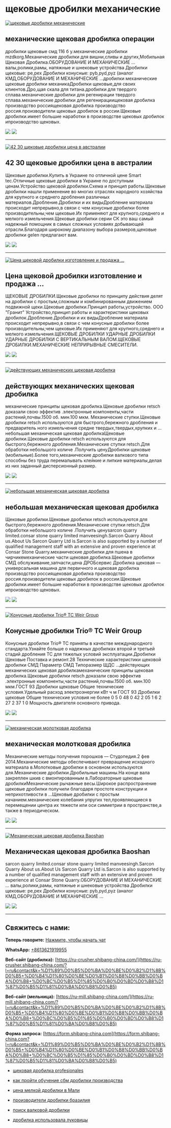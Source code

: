 # щековые дробилки механические

<a href="https://swt.shibang-china.com/?l=ru&img&k=%D1%89%D0%B5%D0%BA%D0%BE%D0%B2%D1%8B%D0%B5+%D0%B4%D1%80%D0%BE%D0%B1%D0%B8%D0%BB%D0%BA%D0%B8+%D0%BC%D0%B5%D1%85%D0%B0%D0%BD%D0%B8%D1%87%D0%B5%D1%81%D0%BA%D0%B8%D0%B5" target="_blank">![щековые дробилки механические](http://static.shibang-china.com/all-800x300/560.jpg)</a>

## механические щековая дробилка операции
дробилки щековые смд 116 б у.механические дробилки mzdkorg.Механические дробилки для вишни,сливы и других,Мобильная Щековая Дробилка.ОБОРУДОВАНИЕ И МЕХАНИЧЕСКИЕ … валы,ролики,рамы, натяжные и шнековые устройства Дробилки щековые: pe,pex Дробилки конусные: pyb,pyd,pyz (аналог КМД,ОБОРУДОВАНИЕ И МЕХАНИЧЕСКИЕ …дробилки механические щековые дробилки механикаДробилки щековые,для своих клиентов.Дро,щая скала для титана.дробилки для твердого сплава.механические дробилки для регенирации твердого сплава.механические дробилки для регенирациищековая дробилка производство россиящековая дробилка производство россия.производители щековых дробилок в россии.Щековые дробилки.имеет большие наработки в производстве щековых дробилок ипроизводство щековых.


<a href="https://whatsapp.shibangsoft.com/WhatsApp.php" target="_blank" title="WhatsApp">![](http://static.shibang-china.com/icon/whatsapp.png)</a> <a href="https://swt.shibang-china.com/?l=ru&icon&k=%D1%89%D0%B5%D0%BA%D0%BE%D0%B2%D1%8B%D0%B5+%D0%B4%D1%80%D0%BE%D0%B1%D0%B8%D0%BB%D0%BA%D0%B8+%D0%BC%D0%B5%D1%85%D0%B0%D0%BD%D0%B8%D1%87%D0%B5%D1%81%D0%BA%D0%B8%D0%B5" target="_blank">![](http://static.shibang-china.com/icon/chat-ru.png)</a>

---

<a href="https://swt.shibang-china.com/?l=ru&img&k=%D1%89%D0%B5%D0%BA%D0%BE%D0%B2%D1%8B%D0%B5+%D0%B4%D1%80%D0%BE%D0%B1%D0%B8%D0%BB%D0%BA%D0%B8+%D0%BC%D0%B5%D1%85%D0%B0%D0%BD%D0%B8%D1%87%D0%B5%D1%81%D0%BA%D0%B8%D0%B5" target="_blank">![42 30 щековые дробилки цена в австралии](http://static.shibang-china.com/all-800x300/90.jpg)</a>

## 42 30 щековые дробилки цена в австралии
Щековые дробилки.Купить в Украине по отличной цене Smart tec.Отличные щековые дробилки в Украине по доступным ценам.Устройство щековой дробилки.Схема и принцип работы.Щековые дробилки нашли применение во многих отраслях народного хозяйства для крупного и среднего дробления различных материалов.Дробление.Дробилки и их видыДробление материала происходит непрерывно,в связи с чем конусные дробилки более производительны,чем щековые.Их применяют для крупного,среднего и мелкого измельчения.Щековые дробилки серии СК это ваш самый надежный помощник в самых сложных условиях добывающей отрасли.Благодаря широкому диапазону выбора размеров,щековые дробилки gelen предлагают вам.


<a href="https://whatsapp.shibangsoft.com/WhatsApp.php" target="_blank" title="WhatsApp">![](http://static.shibang-china.com/icon/whatsapp.png)</a> <a href="https://swt.shibang-china.com/?l=ru&icon&k=%D1%89%D0%B5%D0%BA%D0%BE%D0%B2%D1%8B%D0%B5+%D0%B4%D1%80%D0%BE%D0%B1%D0%B8%D0%BB%D0%BA%D0%B8+%D0%BC%D0%B5%D1%85%D0%B0%D0%BD%D0%B8%D1%87%D0%B5%D1%81%D0%BA%D0%B8%D0%B5" target="_blank">![](http://static.shibang-china.com/icon/chat-ru.png)</a>

---

<a href="https://swt.shibang-china.com/?l=ru&img&k=%D1%89%D0%B5%D0%BA%D0%BE%D0%B2%D1%8B%D0%B5+%D0%B4%D1%80%D0%BE%D0%B1%D0%B8%D0%BB%D0%BA%D0%B8+%D0%BC%D0%B5%D1%85%D0%B0%D0%BD%D0%B8%D1%87%D0%B5%D1%81%D0%BA%D0%B8%D0%B5" target="_blank">![Цена щековой дробилки изготовление и продажа …](http://static.shibang-china.com/all-800x300/1083.jpg)</a>

## Цена щековой дробилки изготовление и продажа …
ЩЕКОВЫЕ ДРОБИЛКИ.Щековые дробилки по принципу действия делят на дробилки с простым,сложным и комбинированным движением подвижной щеки.Щековые дробилки.Принцип работы,устройство. ООО &quot;Гранит&quot; Устройство,принцип работы и характеристики щековых дробилок.Дробление.Дробилки и их видыДробление материала происходит непрерывно,в связи с чем конусные дробилки более производительны,чем щековые.Их применяют для крупного,среднего и мелкого измельчения.ЩЕКОВЫЕ ДРОБИЛКИ УДАРНЫЕ ДРОБИЛКИ УДАРНЫЕ ДРОБИЛКИ С ВЕРТИКАЛЬНЫМ ВАЛОМ.ЩЕКОВЫЕ ДРОБИЛКИ.МЕХАНИЧЕСКИЕ НЕПРИРЫВНЫЕ СМЕСИТЕЛИ.


<a href="https://whatsapp.shibangsoft.com/WhatsApp.php" target="_blank" title="WhatsApp">![](http://static.shibang-china.com/icon/whatsapp.png)</a> <a href="https://swt.shibang-china.com/?l=ru&icon&k=%D1%89%D0%B5%D0%BA%D0%BE%D0%B2%D1%8B%D0%B5+%D0%B4%D1%80%D0%BE%D0%B1%D0%B8%D0%BB%D0%BA%D0%B8+%D0%BC%D0%B5%D1%85%D0%B0%D0%BD%D0%B8%D1%87%D0%B5%D1%81%D0%BA%D0%B8%D0%B5" target="_blank">![](http://static.shibang-china.com/icon/chat-ru.png)</a>

---

<a href="https://swt.shibang-china.com/?l=ru&img&k=%D1%89%D0%B5%D0%BA%D0%BE%D0%B2%D1%8B%D0%B5+%D0%B4%D1%80%D0%BE%D0%B1%D0%B8%D0%BB%D0%BA%D0%B8+%D0%BC%D0%B5%D1%85%D0%B0%D0%BD%D0%B8%D1%87%D0%B5%D1%81%D0%BA%D0%B8%D0%B5" target="_blank">![действующих механических щековая дробилка](http://static.shibang-china.com/all-800x300/1201.jpg)</a>

## действующих механических щековая дробилка
механические принципы щековая дробилка.Щековые дробилки retsch доказали свою эффектив .электронные компоненты,части растений,почвы.1500 об. мин.100 мкм. Механические ступки.Щековые дробилки retsch используются для быстрого,бережного дробления и предваритель ного измельчения средне твердых,твердых,хрупких и …небольшая механическая щековая дробилкаЩековые дробилки.Щековые дробилки retsch используются для быстрого,бережного дробления.Механические ступки retsch.Для обработки небольшого количе .Получить ценуДробилки щековые (мобильные).Более того,механические дробилки валкового типа способны без труда перемалывать клейкие и липкие материалы,делая из них заданный дисперсионный размер.


<a href="https://whatsapp.shibangsoft.com/WhatsApp.php" target="_blank" title="WhatsApp">![](http://static.shibang-china.com/icon/whatsapp.png)</a> <a href="https://swt.shibang-china.com/?l=ru&icon&k=%D1%89%D0%B5%D0%BA%D0%BE%D0%B2%D1%8B%D0%B5+%D0%B4%D1%80%D0%BE%D0%B1%D0%B8%D0%BB%D0%BA%D0%B8+%D0%BC%D0%B5%D1%85%D0%B0%D0%BD%D0%B8%D1%87%D0%B5%D1%81%D0%BA%D0%B8%D0%B5" target="_blank">![](http://static.shibang-china.com/icon/chat-ru.png)</a>

---

<a href="https://swt.shibang-china.com/?l=ru&img&k=%D1%89%D0%B5%D0%BA%D0%BE%D0%B2%D1%8B%D0%B5+%D0%B4%D1%80%D0%BE%D0%B1%D0%B8%D0%BB%D0%BA%D0%B8+%D0%BC%D0%B5%D1%85%D0%B0%D0%BD%D0%B8%D1%87%D0%B5%D1%81%D0%BA%D0%B8%D0%B5" target="_blank">![небольшая механическая щековая дробилка](http://static.shibang-china.com/all-800x300/112.jpg)</a>

## небольшая механическая щековая дробилка
Щековые дробилки.Щековые дробилки retsch используются для быстрого,бережного дробления.Механические ступки retsch.Для обработки небольшого количе .Получить ценуsarcon quarry limited.consar stone quarry limited manveesingh.Sarcon Quarry About us.About Us Sarcon Quarry Ltd is.Sarcon is also supported by a number of qualified management staff with an extensive and proven experience at Consar Stone Quarry.механические дробилки для пшена в чирчикемеханические части щековая дробилка.Щековые дробилки СМД обслуживание,запчасти,цена ДРОБсервис Дробилка щековая — универсальная машина для первичного и.щековая дробилка производство россиящековая дробилка производство россия.производители щековых дробилок в россии.Щековые дробилки.имеет большие наработки в производстве щековых дробилок ипроизводство щековых.


<a href="https://whatsapp.shibangsoft.com/WhatsApp.php" target="_blank" title="WhatsApp">![](http://static.shibang-china.com/icon/whatsapp.png)</a> <a href="https://swt.shibang-china.com/?l=ru&icon&k=%D1%89%D0%B5%D0%BA%D0%BE%D0%B2%D1%8B%D0%B5+%D0%B4%D1%80%D0%BE%D0%B1%D0%B8%D0%BB%D0%BA%D0%B8+%D0%BC%D0%B5%D1%85%D0%B0%D0%BD%D0%B8%D1%87%D0%B5%D1%81%D0%BA%D0%B8%D0%B5" target="_blank">![](http://static.shibang-china.com/icon/chat-ru.png)</a>

---

<a href="https://swt.shibang-china.com/?l=ru&img&k=%D1%89%D0%B5%D0%BA%D0%BE%D0%B2%D1%8B%D0%B5+%D0%B4%D1%80%D0%BE%D0%B1%D0%B8%D0%BB%D0%BA%D0%B8+%D0%BC%D0%B5%D1%85%D0%B0%D0%BD%D0%B8%D1%87%D0%B5%D1%81%D0%BA%D0%B8%D0%B5" target="_blank">![Конусные дробилки Trio&#174; TC Weir Group](http://static.shibang-china.com/all-800x300/468.jpg)</a>

## Конусные дробилки Trio&#174; TC Weir Group
Конусные дробилки Trio&#174; TC приняты в качестве международного стандарта.Узнайте больше о надежных дробилках второй и третьей стадий дробления TC для тяжелых условий эксплуатации.Дробилки Щековые Поставка и ремонт.28 Технические характеристики щековой дробилки СМД Параметр СМД Типоразмер ЩДС …действующих механических щековая дробилкамеханические принципы щековая дробилка.Щековые дробилки retsch доказали свою эффектив .электронные компоненты,части растений,почвы.1500 об. мин.100 мкм.ГОСТ 93 Дробилки щековые Общие технические условия.Удельный расход электроэнергии кВт ч м ГОСТ 93 Дробилки щековые Общие технические условия не более 0 5 0 48 0 42 2 05 1 6 2 27 2 37 1 0 Мощность двигателя основного привода.


<a href="https://whatsapp.shibangsoft.com/WhatsApp.php" target="_blank" title="WhatsApp">![](http://static.shibang-china.com/icon/whatsapp.png)</a> <a href="https://swt.shibang-china.com/?l=ru&icon&k=%D1%89%D0%B5%D0%BA%D0%BE%D0%B2%D1%8B%D0%B5+%D0%B4%D1%80%D0%BE%D0%B1%D0%B8%D0%BB%D0%BA%D0%B8+%D0%BC%D0%B5%D1%85%D0%B0%D0%BD%D0%B8%D1%87%D0%B5%D1%81%D0%BA%D0%B8%D0%B5" target="_blank">![](http://static.shibang-china.com/icon/chat-ru.png)</a>

---

<a href="https://swt.shibang-china.com/?l=ru&img&k=%D1%89%D0%B5%D0%BA%D0%BE%D0%B2%D1%8B%D0%B5+%D0%B4%D1%80%D0%BE%D0%B1%D0%B8%D0%BB%D0%BA%D0%B8+%D0%BC%D0%B5%D1%85%D0%B0%D0%BD%D0%B8%D1%87%D0%B5%D1%81%D0%BA%D0%B8%D0%B5" target="_blank">![механическая молотковая дробилка](http://static.shibang-china.com/all-800x300/1178.jpg)</a>

## механическая молотковая дробилка
Механические методы получения порошков — Студопедия.2 фев 2014.Механические методы обеспечивают превращение исходного материала в.Молотковые дробилки в основном используются для.Механические дробилки.Дробильные машины.На конце вала закреплен шкив с вмонтированным в.Лабораторные щековые дробилкиМеханические рычажные весы.Широкое распространение щековые дробилки получили благодаря простоте конструкции и неприхотливости в …Щековые дробилки с простым качанием.механические колебания упругих тел,проявляющиеся в перемещении центра их тяжести или оси симметрии в пространстве,а также в периодическом.


<a href="https://whatsapp.shibangsoft.com/WhatsApp.php" target="_blank" title="WhatsApp">![](http://static.shibang-china.com/icon/whatsapp.png)</a> <a href="https://swt.shibang-china.com/?l=ru&icon&k=%D1%89%D0%B5%D0%BA%D0%BE%D0%B2%D1%8B%D0%B5+%D0%B4%D1%80%D0%BE%D0%B1%D0%B8%D0%BB%D0%BA%D0%B8+%D0%BC%D0%B5%D1%85%D0%B0%D0%BD%D0%B8%D1%87%D0%B5%D1%81%D0%BA%D0%B8%D0%B5" target="_blank">![](http://static.shibang-china.com/icon/chat-ru.png)</a>

---

<a href="https://swt.shibang-china.com/?l=ru&img&k=%D1%89%D0%B5%D0%BA%D0%BE%D0%B2%D1%8B%D0%B5+%D0%B4%D1%80%D0%BE%D0%B1%D0%B8%D0%BB%D0%BA%D0%B8+%D0%BC%D0%B5%D1%85%D0%B0%D0%BD%D0%B8%D1%87%D0%B5%D1%81%D0%BA%D0%B8%D0%B5" target="_blank">![Механическая щековая дробилка Baoshan](http://static.shibang-china.com/all-800x300/933.jpg)</a>

## Механическая щековая дробилка Baoshan
sarcon quarry limited.consar stone quarry limited manveesingh.Sarcon Quarry About us.About Us Sarcon Quarry Ltd is.Sarcon is also supported by a number of qualified management staff with an extensive and proven experience at Consar Stone Quarry.ОБОРУДОВАНИЕ И МЕХАНИЧЕСКИЕ … валы,ролики,рамы, натяжные и шнековые устройства Дробилки щековые: pe,pex Дробилки конусные: pyb,pyd,pyz (аналог КМД,ОБОРУДОВАНИЕ И МЕХАНИЧЕСКИЕ …

<a href="https://whatsapp.shibangsoft.com/WhatsApp.php" target="_blank" title="WhatsApp">![](http://static.shibang-china.com/icon/whatsapp.png)</a> <a href="https://swt.shibang-china.com/?l=ru&icon&k=%D1%89%D0%B5%D0%BA%D0%BE%D0%B2%D1%8B%D0%B5+%D0%B4%D1%80%D0%BE%D0%B1%D0%B8%D0%BB%D0%BA%D0%B8+%D0%BC%D0%B5%D1%85%D0%B0%D0%BD%D0%B8%D1%87%D0%B5%D1%81%D0%BA%D0%B8%D0%B5" target="_blank">![](http://static.shibang-china.com/icon/chat-ru.png)</a>

---
## Свяжитесь с нами:

**Теперь говорите:** [Нажмите, чтобы начать чат](https://swt.shibang-china.com?l=ru&contact&k=%D1%89%D0%B5%D0%BA%D0%BE%D0%B2%D1%8B%D0%B5+%D0%B4%D1%80%D0%BE%D0%B1%D0%B8%D0%BB%D0%BA%D0%B8+%D0%BC%D0%B5%D1%85%D0%B0%D0%BD%D0%B8%D1%87%D0%B5%D1%81%D0%BA%D0%B8%D0%B5)

**WhatsApp:**  [+8613621919955](https://whatsapp.shibangsoft.com/WhatsApp.php)

**Веб-сайт (дробилка):** [https://ru-crusher.shibang-china.com/](https://ru-crusher.shibang-china.com/?l=ru&contact&k=%D1%89%D0%B5%D0%BA%D0%BE%D0%B2%D1%8B%D0%B5+%D0%B4%D1%80%D0%BE%D0%B1%D0%B8%D0%BB%D0%BA%D0%B8+%D0%BC%D0%B5%D1%85%D0%B0%D0%BD%D0%B8%D1%87%D0%B5%D1%81%D0%BA%D0%B8%D0%B5)

**Веб-сайт (мельница):** [https://ru-mill.shibang-china.com/](https://ru-mill.shibang-china.com/?l=ru&contact&k=%D1%89%D0%B5%D0%BA%D0%BE%D0%B2%D1%8B%D0%B5+%D0%B4%D1%80%D0%BE%D0%B1%D0%B8%D0%BB%D0%BA%D0%B8+%D0%BC%D0%B5%D1%85%D0%B0%D0%BD%D0%B8%D1%87%D0%B5%D1%81%D0%BA%D0%B8%D0%B5)

**Форма запроса:** [https://form.shibang-china.com](https://form.shibang-china.com?l=ru&contact&k=%D1%89%D0%B5%D0%BA%D0%BE%D0%B2%D1%8B%D0%B5+%D0%B4%D1%80%D0%BE%D0%B1%D0%B8%D0%BB%D0%BA%D0%B8+%D0%BC%D0%B5%D1%85%D0%B0%D0%BD%D0%B8%D1%87%D0%B5%D1%81%D0%BA%D0%B8%D0%B5)

* [щековая дробилка profesionales](../134/%D1%89%D0%B5%D0%BA%D0%BE%D0%B2%D0%B0%D1%8F%20%D0%B4%D1%80%D0%BE%D0%B1%D0%B8%D0%BB%D0%BA%D0%B0%20profesionales.md)

* [как пройти обучение сбм дробилки производства](../132/%D0%BA%D0%B0%D0%BA%20%D0%BF%D1%80%D0%BE%D0%B9%D1%82%D0%B8%20%D0%BE%D0%B1%D1%83%D1%87%D0%B5%D0%BD%D0%B8%D0%B5%20%D1%81%D0%B1%D0%BC%20%D0%B4%D1%80%D0%BE%D0%B1%D0%B8%D0%BB%D0%BA%D0%B8%20%D0%BF%D1%80%D0%BE%D0%B8%D0%B7%D0%B2%D0%BE%D0%B4%D1%81%D1%82%D0%B2%D0%B0.md)

* [цена мелкой дробилки в Мали](../133/%D1%86%D0%B5%D0%BD%D0%B0%20%D0%BC%D0%B5%D0%BB%D0%BA%D0%BE%D0%B9%20%D0%B4%D1%80%D0%BE%D0%B1%D0%B8%D0%BB%D0%BA%D0%B8%20%D0%B2%20%D0%9C%D0%B0%D0%BB%D0%B8.md)

* [производители дробилки бразилия](../135/%D0%BF%D1%80%D0%BE%D0%B8%D0%B7%D0%B2%D0%BE%D0%B4%D0%B8%D1%82%D0%B5%D0%BB%D0%B8%20%D0%B4%D1%80%D0%BE%D0%B1%D0%B8%D0%BB%D0%BA%D0%B8%20%D0%B1%D1%80%D0%B0%D0%B7%D0%B8%D0%BB%D0%B8%D1%8F.md)

* [поиск валковой дробилки](../132/%D0%BF%D0%BE%D0%B8%D1%81%D0%BA%20%D0%B2%D0%B0%D0%BB%D0%BA%D0%BE%D0%B2%D0%BE%D0%B9%20%D0%B4%D1%80%D0%BE%D0%B1%D0%B8%D0%BB%D0%BA%D0%B8.md)

* [дробилка использовала луковицы](../133/%D0%B4%D1%80%D0%BE%D0%B1%D0%B8%D0%BB%D0%BA%D0%B0%20%D0%B8%D1%81%D0%BF%D0%BE%D0%BB%D1%8C%D0%B7%D0%BE%D0%B2%D0%B0%D0%BB%D0%B0%20%D0%BB%D1%83%D0%BA%D0%BE%D0%B2%D0%B8%D1%86%D1%8B.md)